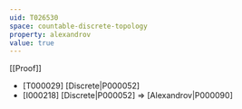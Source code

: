 ```yaml
---
uid: T026530
space: countable-discrete-topology
property: alexandrov
value: true
---
```

[[Proof]]

* [T000029] [Discrete|P000052]
* [I000218] [Discrete|P000052] => [Alexandrov|P000090]

